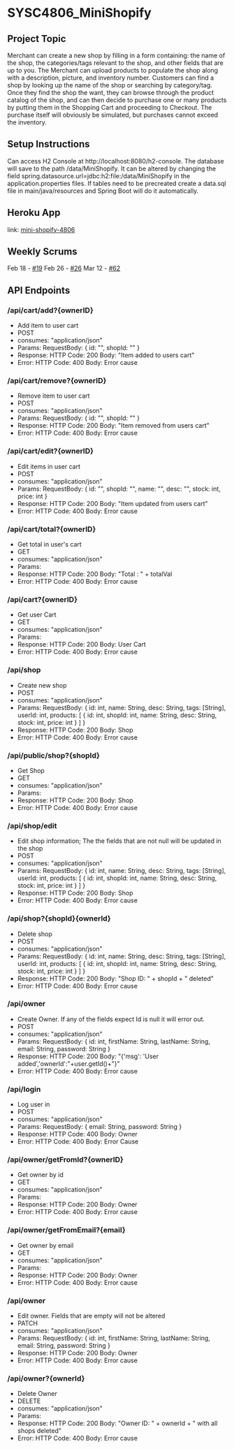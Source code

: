 # SYSC4806_MiniShopify

## Project Topic

Merchant can create a new shop by filling in a form containing: the name of the shop, the categories/tags relevant to the shop, and other fields that are up to you. The Merchant can upload products to populate the shop along with a description, picture, and inventory number. Customers can find a shop by looking up the name of the shop or searching by category/tag. Once they find the shop the want, they can browse through the product catalog of the shop, and can then decide to purchase one or many products by putting them in the Shopping Cart and proceeding to Checkout. The purchase itself will obviously be simulated, but purchases cannot exceed the inventory.

## Setup Instructions
Can access H2 Console at http://localhost:8080/h2-console. The database will save to the path /data/MiniShopify. It can be altered by changing the field spring.datasource.url=jdbc:h2:file:/data/MiniShopify in the application.properties files. If tables need to be precreated create a data.sql file in main/java/resources and Spring Boot will do it automatically.

## Heroku App
link: [mini-shopify-4806](https://mini-shopify-4806.herokuapp.com/)

## Weekly Scrums

Feb 18 - [#19](https://github.com/jobinmatt/SYSC4806_MiniShopify/issues/19)
Feb 26 - [#26](https://github.com/jobinmatt/SYSC4806_MiniShopify/issues/26)
Mar 12 - [#62](https://github.com/jobinmatt/SYSC4806_MiniShopify/issues/62)

## API Endpoints
### /api/cart/add?{ownerID}  
- Add item to user cart
- POST
- consumes: "application/json"
- Params: 
    RequestBody:
        {
            id: "",
            shopId: ""
        }
- Response:
    HTTP Code: 200
    Body: "Item added to users cart"
- Error:
    HTTP Code: 400
    Body: Error cause

### /api/cart/remove?{ownerID} 
- Remove item to user cart 
- POST
- consumes: "application/json"
- Params: 
    RequestBody:
        {
            id: "",
            shopId: ""
        }
- Response:
    HTTP Code: 200
    Body: "Item removed from users cart"
- Error:
    HTTP Code: 400
    Body: Error cause

### /api/cart/edit?{ownerID}  
- Edit items in user cart
- POST
- consumes: "application/json"
- Params: 
    RequestBody:
        {
            id: "",
            shopId: "",
            name: "",
            desc: "",
            stock: int,
            price: int
        }
- Response:
    HTTP Code: 200
    Body: "Item updated from users cart"
- Error:
    HTTP Code: 400
    Body: Error cause

### /api/cart/total?{ownerID}  
- Get total in user's cart
- GET
- consumes: "application/json"
- Params: 
- Response:
    HTTP Code: 200
    Body: "Total : " + totalVal
- Error:
    HTTP Code: 400
    Body: Error cause

### /api/cart?{ownerID}  
- Get user Cart
- GET
- consumes: "application/json"
- Params: 
- Response:
    HTTP Code: 200
    Body: User Cart
- Error:
    HTTP Code: 400
    Body: Error cause

### /api/shop  
- Create new shop
- POST
- consumes: "application/json"
- Params: 
    RequestBody:
        {
            id: int, 
            name: String,
            desc: String,
            tags: [String],
            userId: int,
            products: [
                {
                    id: int,
                    shopId: int,
                    name: String,
                    desc: String,
                    stock: int,
                    price: int
                }
            ]
        }
- Response:
    HTTP Code: 200
    Body: Shop 
- Error:
    HTTP Code: 400
    Body: Error cause

### /api/public/shop?{shopId}  
- Get Shop
- GET
- consumes: "application/json"
- Params: 
- Response:
    HTTP Code: 200
    Body: Shop 
- Error:
    HTTP Code: 400
    Body: Error cause

### /api/shop/edit  
- Edit shop information; The the fields that are not null will be updated in the shop
- POST
- consumes: "application/json"
- Params: 
    RequestBody:
        {
            id: int, 
            name: String,
            desc: String,
            tags: [String],
            userId: int,
            products: [
                {
                    id: int,
                    shopId: int,
                    name: String,
                    desc: String,
                    stock: int,
                    price: int
                }
            ]
        }
- Response:
    HTTP Code: 200
    Body: Shop 
- Error:
    HTTP Code: 400
    Body: Error cause

### /api/shop?{shopId}{ownerId}  
- Delete shop
- POST
- consumes: "application/json"
- Params: 
    RequestBody:
        {
            id: int, 
            name: String,
            desc: String,
            tags: [String],
            userId: int,
            products: [
                {
                    id: int,
                    shopId: int,
                    name: String,
                    desc: String,
                    stock: int,
                    price: int
                }
            ]
        }
- Response:
    HTTP Code: 200
    Body: "Shop ID: " + shopId + " deleted" 
- Error:
    HTTP Code: 400
    Body: Error cause

### /api/owner
- Create Owner. If any of the fields expect Id is null it will error out.
- POST
- consumes: "application/json"
- Params: 
    RequestBody:
        {
            id: int,
            firstName: String,
            lastName: String,
            email: String,
            password: String
        }
- Response:
    HTTP Code: 200
    Body: "{'msg': 'User added','ownerId':"+user.getId()+"}" 
- Error:
    HTTP Code: 400
    Body: Error cause

### /api/login
- Log user in
- POST
- consumes: "application/json"
- Params: 
    RequestBody:
    {
        email: String,
        password: String
    }
- Response: 
    HTTP Code: 400
    Body: Owner
- Error:
    HTTP Code: 400
    Body: Error Cause

### /api/owner/getFromId?{ownerID}
- Get owner by id
- GET
- consumes: "application/json"
- Params: 
- Response:
    HTTP Code: 200
    Body: Owner
- Error:
    HTTP Code: 400
    Body: Error cause

### /api/owner/getFromEmail?{email}
- Get owner by email
- GET
- consumes: "application/json"
- Params: 
- Response:
    HTTP Code: 200
    Body: Owner
- Error:
    HTTP Code: 400
    Body: Error cause

### /api/owner
- Edit owner. Fields that are empty will not be altered
- PATCH
- consumes: "application/json"
- Params: 
    RequestBody:
        {
            id: int,
            firstName: String,
            lastName: String,
            email: String,
            password: String
        }
- Response:
    HTTP Code: 200
    Body: Owner
- Error:
    HTTP Code: 400
    Body: Error cause

### /api/owner?{ownerId}
- Delete Owner
- DELETE
- consumes: "application/json"
- Params: 
- Response:
    HTTP Code: 200
    Body: "Owner ID: " + ownerId  +  " with all shops deleted"
- Error:
    HTTP Code: 400
    Body: Error cause